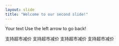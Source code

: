 ```yaml
---
layout: slide
title: "Welcome to our second slide!"
---
```

Your text
Use the left arrow to go back!

支持超市减价
支持超市减价
支持超市减价
支持超市减价
